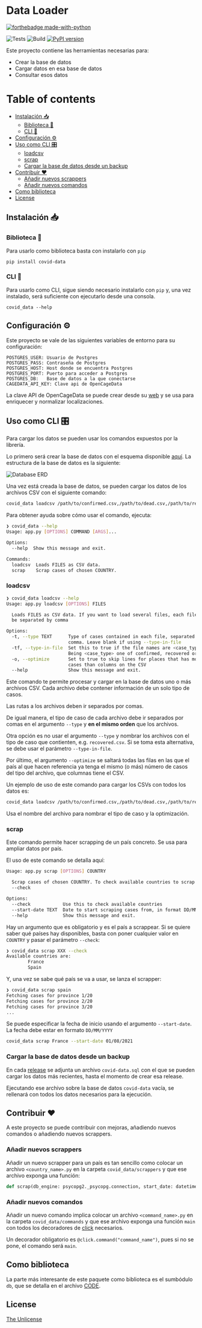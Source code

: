 # Data Loader

[![forthebadge made-with-python](https://ForTheBadge.com/images/badges/made-with-python.svg)](https://www.python.org/)

![Tests](https://github.com/alesanmed-educational-projects/covid-data/actions/workflows/python-app.yml/badge.svg)
![Build](https://github.com/alesanmed-educational-projects/covid-data/actions/workflows/pypi-publish.yml/badge.svg)
[![PyPI version](https://d25lcipzij17d.cloudfront.net/badge.svg?id=py&type=6e&v=0.1.18)](https://badge.fury.io/py/covid-data)


Este proyecto contiene las herramientas necesarias para:
- Crear la base de datos
- Cargar datos en esa base de datos
- Consultar esos datos

# Table of contents

- [Instalación 📥](#instalacion)
  - [Biblioteca 📖](#biblioteca)
  - [CLI 🤖](#cli)
- [Configuración ⚙](#configuracion)
- [Uso como CLI 🎛️](#uso-como-cli)
  - [loadcsv](#loadcsv)
  - [scrap](#scrap)
  - [Cargar la base de datos desde un backup](#cargar-la-base-de-datos-desde-un-backup)
- [Contribuir ♥](#contribuir)
  - [Añadir nuevos scrappers](#añadir-nuevos-scrappers)
  - [Añadir nuevos comandos](#añadir-nuevos-comandos)
- [Como biblioteca](#como-biblioteca)
- [License](#license)

## Instalación 📥 <a name="instalacion"></a>

### Biblioteca 📖  <a name="biblioteca"></a>

Para usarlo como biblioteca basta con instalarlo con `pip`

```
pip install covid-data
```

### CLI 🤖 <a name="cli"></a>

Para usarlo como CLI, sigue siendo necesario instalarlo con `pip` y, una vez instalado, será suficiente con ejecutarlo desde una consola.

```
covid_data --help
```

## Configuración ⚙ <a name="configuracion"></a>

Este proyecto se vale de las siguientes variables de entorno para su configuración:

```
POSTGRES_USER: Usuario de Postgres
POSTGRES_PASS: Contraseña de Postgres
POSTGRES_HOST: Host donde se encuentra Postgres
POSTGRES_PORT: Puerto para acceder a Postgres
POSTGRES_DB:   Base de datos a la que conectarse
CAGEDATA_API_KEY: Clave api de OpenCageData
```

La clave API de OpenCageData se puede crear desde su [web](https://opencagedata.com/) y se usa para enriquecer y normalizar localizaciones.

## Uso como CLI 🎛️ <a name="uso-como-cli"></a>

Para cargar los datos se pueden usar los comandos expuestos por la librería.

Lo primero será crear la base de datos con el esquema disponible [aquí](covid_data/db/schema/db_schema.sql). La estructura de la base de datos es la siguiente:

![Database ERD](https://github.com/alesanmed-educational-projects/covid-data/raw/main/assets/img/erd-covid.png)

Una vez está creada la base de datos, se pueden cargar los datos de los archivos CSV con el siguiente comando:

```bash
covid_data loadcsv /path/to/confirmed.csv,/path/to/dead.csv,/path/to/recovered.csv -tf -o
```

Para obtener ayuda sobre cómo usar el comando, ejecuta:

```bash
❯ covid_data --help
Usage: app.py [OPTIONS] COMMAND [ARGS]...

Options:
  --help  Show this message and exit.

Commands:
  loadcsv  Loads FILES as CSV data.
  scrap    Scrap cases of chosen COUNTRY.
```

### loadcsv <a name="loadcsv"></a>

```bash
❯ covid_data loadcsv --help
Usage: app.py loadcsv [OPTIONS] FILES

  Loads FILES as CSV data. If you want to load several files, each file should
  be separated by comma

Options:
  -t, --type TEXT      Type of cases contained in each file, separated by
                       comma. Leave blank if using --type-in-file
  -tf, --type-in-file  Set this to true if the file names are <case_type>.csv
                       Being <case_type> one of confirmed, recovered or dead
  -o, --optimize       Set to true to skip lines for places that has more
                       cases than columns on the CSV
  --help               Show this message and exit.
```

Este comando te permite procesar y cargar en la base de datos uno o más archivos CSV. Cada archivo debe contener información de un solo tipo de casos.

Las rutas a los archivos deben ir separados por comas.

De igual manera, el tipo de caso de cada archivo debe ir separados por comas en el argumento `--type` y **en el mismo orden** que los archivos.

Otra opción es no usar el argumento `--type` y nombrar los archivos con el tipo de caso que contienten, e.g. `recovered.csv`. Si se toma esta alternativa, se debe usar el parámetro `--type-in-file`.

Por último, el argumento `--optimize` se saltará todas las filas en las que el país al que hacen referencia ya tenga el mismo (o más) número de casos del tipo del archivo, que columnas tiene el CSV.

Un ejemplo de uso de este comando para cargar los CSVs con todos los datos es:

```bash
covid_data loadcsv /path/to/confirmed.csv,/path/to/dead.csv,/path/to/recovered.csv -tf -o
```

Usa el nombre del archivo para nombrar el tipo de caso y la optimización.

### scrap <a name="scrap"></a>

Este comando permite hacer scrapping de un país concreto. Se usa para ampliar datos por país.

El uso de este comando se detalla aquí:

```bash
Usage: app.py scrap [OPTIONS] COUNTRY

  Scrap cases of chosen COUNTRY. To check available countries to scrap use
  --check

Options:
  --check            Use this to check available countries
  --start-date TEXT  Date to start scraping cases from, in format DD/MM/YYYY
  --help             Show this message and exit.
``` 

Hay un argumento que es obligatorio y es el país a scrappear. Si se quiere saber qué países hay disponibles, basta con poner cualquier valor en `COUNTRY` y pasar el parámetro `--check`:

```bash
❯ covid_data scrap XXX --check
Available countries are:
        France
        Spain
```

Y, una vez se sabe qué país se va a usar, se lanza el scrapper:

```bash
❯ covid_data scrap spain
Fetching cases for province 1/20
Fetching cases for province 2/20
Fetching cases for province 3/20
...
```

Se puede especificar la fecha de inicio usando el argumento `--start-date`. La fecha debe estar en formato `DD/MM/YYYY`

```bash
covid_data scrap France --start-date 01/08/2021
```

### Cargar la base de datos desde un backup <a name="cargar-la-base-de-datos-desde-un-backup"></a>

En cada [release](https://github.com/alesanmed-educational-projects/covid-data/releases) se adjunta un archivo `covid-data.sql` con el que se pueden cargar los datos más recientes, hasta el momento de crear esa release.

Ejecutando ese archivo sobre la base de datos `covid-data` vacía, se rellenará con todos los datos necesarios para la ejecución.


## Contribuir ♥ <a name="contribuir"></a>

A este proyecto se puede contribuir con mejoras, añadiendo nuevos comandos o añadiendo nuevos scrappers.

### Añadir nuevos scrappers <a name="añadir-nuevos-scrappers"></a>

Añadir un nuevo scrapper para un país es tan sencillo como colocar un archivo `<country_name>.py` en la carpeta `covid_data/scrappers` y que ese archivo exponga una función:

```python
def scrap(db_engine: psycopg2._psycopg.connection, start_date: datetime.datetime)
```

### Añadir nuevos comandos <a name="añadir-nuevos-comandos"></a>

Añadir un nuevo comando implica colocar un archivo `<command_name>.py` en la carpeta `covid_data/commands` y que ese archivo exponga una función `main` con todos los decoradores de [click](https://click.palletsprojects.com/en/8.0.x/) necesarios.

Un decorador obligatorio es `@click.command("command_name")`, pues si no se pone, el comando será `main`.
## Como biblioteca <a name="como-biblioteca"></a>

La parte más interesante de este paquete como biblioteca es el sumbódulo `db`, que se detalla en el archivo [CODE](CODE.md).

## License <a name="license"></a>

[The Unlicense](LICENSE)
